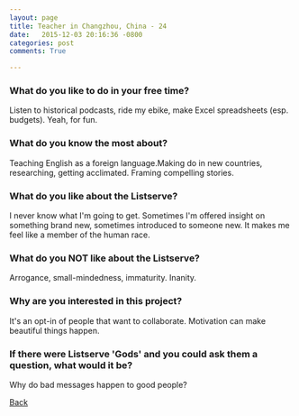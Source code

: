 ```yaml
---
layout: page
title: Teacher in Changzhou, China - 24
date:   2015-12-03 20:16:36 -0800
categories: post
comments: True

---
```


### What do you like to do in your free time?
<p>Listen to historical podcasts, ride my ebike, make Excel spreadsheets (esp. budgets). Yeah, for fun. </p>

### What do you know the most about?
<p>Teaching English as a foreign language.Making do in new countries, researching, getting acclimated. Framing compelling stories. </p>

### What do you like about the Listserve?
<p>I never know what I'm going to get. Sometimes I'm offered insight on something brand new, sometimes introduced to someone new. It makes me feel like a member of the human race. </p>

### What do you NOT like about the Listserve?
<p>Arrogance, small-mindedness, immaturity. Inanity. </p>

### Why are you interested in this project?
<p>It's an opt-in of people that want to collaborate. Motivation can make beautiful things happen. </p>

### If there were Listserve 'Gods' and you could ask them a question, what would it be?
<p>Why do bad messages happen to good people?</p>

[Back][1]

[1]: /responders/all
